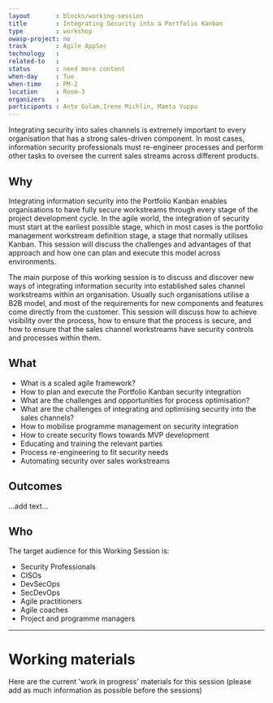 ```yaml
---
layout       : blocks/working-session
title        : Integrating Security into a Portfolio Kanban
type         : workshop
owasp-project: no
track        : Agile AppSec
technology   :
related-to   :
status       : need more content
when-day     : Tue
when-time    : PM-2
location     : Room-3
organizers   :
participants : Ante Gulam,Irene Michlin, Mamta Vuppu
---
```

 
Integrating security into sales channels is extremely important to every organisation that has a strong sales-driven component. In most cases, information security professionals must re-engineer processes and perform other tasks to oversee the current sales streams across different products. 
 
## Why

Integrating information security into the Portfolio Kanban enables organisations to have fully secure workstreams through every stage of the project development cycle. In the agile world, the integration of security must start at the earliest possible stage, which in most cases is the portfolio management workstream definition stage, a stage that normally utilises Kanban. This session will discuss the challenges and advantages of that approach and how one can plan and execute this model across environments. 

The main purpose of this working session is to discuss and discover new ways of integrating information security into established sales channel workstreams within an organisation. Usually such organisations utilise a B2B model, and most of the requirements for new components and features come directly from the customer. This session will discuss how to achieve visibility over the process, how to ensure that the process is secure, and how to ensure that the sales channel workstreams have security controls and processes within them.

## What

- What is a scaled agile framework?
- How to plan and execute the Portfolio Kanban security integration
- What are the challenges and opportunities for process optimisation?
- What are the challenges of integrating and optimising security into the sales channels?
- How to mobilise programme management on security integration
- How to create security flows towards MVP development
- Educating and training the relevant parties
- Process re-engineering to fit security needs
- Automating security over sales workstreams

## Outcomes

...add text...

## Who

The target audience for this Working Session is:

- Security Professionals
- CISOs
- DevSecOps
- SecDevOps
- Agile practitioners
- Agile coaches
- Project and programme managers

--- 

# Working materials

Here are the current 'work in progress' materials for this session (please add as much information as possible before the sessions)


